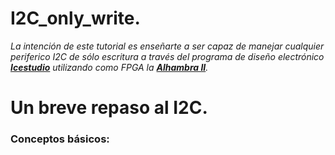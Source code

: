 # I2C_only_write.

*La intención de este tutorial es enseñarte a ser capaz de manejar cualquier periferico I2C de sólo escritura a través del programa de diseño electrónico [**Icestudio**](https://github.com/FPGAwars/icestudio) utilizando como FPGA la [**Alhambra II**](https://alhambrabits.com/alhambra/).*

# Un breve repaso al I2C.
### Conceptos básicos:

[](https://upload.wikimedia.org/wikipedia/commons/3/3e/I2C.svg)


